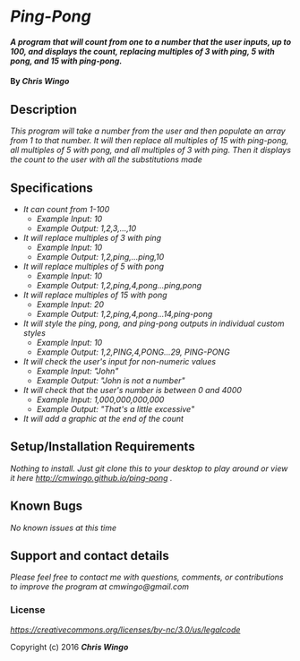# _Ping-Pong_

#### _A program that will count from one to a number that the user inputs, up to 100, and displays the count, replacing multiples of 3 with ping, 5 with pong, and 15 with ping-pong._

#### By _**Chris Wingo**_

## Description

_This program will take a number from the user and then populate an array from 1 to that number. It will then replace all multiples of 15 with ping-pong, all multiples of 5 with pong, and all multiples of 3 with ping. Then it displays the count to the user with all the substitutions made_

## Specifications
* _It can count from 1-100_
  * _Example Input: 10_
  * _Example Output: 1,2,3,...,10_
* _It will replace multiples of 3 with ping_
  * _Example Input: 10_
  * _Example Output: 1,2,ping,...ping,10_
* _It will replace multiples of 5 with pong_
  * _Example Input: 10_
  * _Example Output: 1,2,ping,4,pong...ping,pong_
* _It will replace multiples of 15 with pong_
  * _Example Input: 20_
  * _Example Output: 1,2,ping,4,pong...14,ping-pong_
* _It will style the ping, pong, and ping-pong outputs in individual custom styles_
  * _Example Input: 10_
  * _Example Output: 1,2,PING,4,PONG...29, PING-PONG_
* _It will check the user's input for non-numeric values_
  * _Example Input: "John"_
  * _Example Output: "John is not a number"_
* _It will check that the user's number is between 0 and 4000_
  * _Example Input: 1,000,000,000,000_
  * _Example Output: "That's a little excessive"_
* _It will add a graphic at the end of the count_

## Setup/Installation Requirements


_Nothing to install. Just git clone this to your desktop to play around or view it here http://cmwingo.github.io/ping-pong ._

## Known Bugs

_No known issues at this time_

## Support and contact details

_Please feel free to contact me with questions, comments, or contributions to improve the program at cmwingo@gmail.com_

### License

*https://creativecommons.org/licenses/by-nc/3.0/us/legalcode*

Copyright (c) 2016 **_Chris Wingo_**

